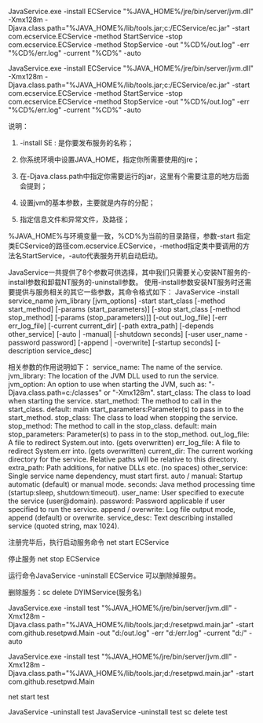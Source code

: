 JavaService.exe -install ECService "%JAVA_HOME%/jre/bin/server/jvm.dll" -Xmx128m -Djava.class.path="%JAVA_HOME%/lib/tools.jar;c:/ECService/ec.jar" -start com.ecservice.ECService -method StartService -stop com.ecservice.ECService -method StopService -out "%CD%/out.log" -err "%CD%/err.log" -current "%CD%" -auto

JavaService.exe -install ECService "%JAVA_HOME%/jre/bin/server/jvm.dll" -Xmx128m -Djava.class.path="%JAVA_HOME%/lib/tools.jar;c:/ECService/ec.jar" -start com.ecservice.ECService -method StartService -stop com.ecservice.ECService -method StopService -out "%CD%/out.log" -err "%CD%/err.log" -current "%CD%" -auto


说明：

1. -install SE : 是你要发布服务的名称；


2. 你系统环境中设置JAVA_HOME，指定你所需要使用的jre；


3. 在-Djava.class.path中指定你需要运行的jar，这里有个需要注意的地方后面会提到；


4. 设置jvm的基本参数，主要就是内存的分配；


5. 指定信息文件和异常文件，及路径；

%JAVA_HOME%与环境变量一致，%CD%为当前的目录路径，参数-start 指定类ECService的路径com.ecservice.ECService，-method指定类中要调用的方法名StartService，-auto代表服务开机自动启动。
 

JavaService一共提供了8个参数可供选择，其中我们只需要关心安装NT服务的-install参数和卸载NT服务的-uninstall参数。
使用-install参数安装NT服务时还需要提供与服务相关的其它一些参数，其命令格式如下：
JavaService -install service_name jvm_library [jvm_options]
        -start start_class [-method start_method] [-params (start_parameters)]
        [-stop start_class [-method stop_method] [-params (stop_parameters)]]
        [-out out_log_file] [-err err_log_file]
        [-current current_dir]
        [-path extra_path]
        [-depends other_service]
        [-auto | -manual]
        [-shutdown seconds]
        [-user user_name -password password]
        [-append | -overwrite]
        [-startup seconds]
        [-description service_desc]


相关参数的作用说明如下：
service_name: The name of the service.
 jvm_library:  The location of the JVM DLL used to run the service.
 jvm_option:   An option to use when starting the JVM, such as:
                       "-Djava.class.path=c:/classes" or "-Xmx128m".
 start_class:  The class to load when starting the service.
 start_method: The method to call in the start_class. default: main
 start_parameters:Parameter(s) to pass in to the start_method.
 stop_class:   The class to load when stopping the service.
 stop_method:  The method to call in the stop_class. default: main
 stop_parameters:      Parameter(s) to pass in to the stop_method.
 out_log_file: A file to redirect System.out into. (gets overwritten)
 err_log_file: A file to redirect System.err into. (gets overwritten)
 current_dir:  The current working directory for the service.
                       Relative paths will be relative to this directory.
 extra_path:   Path additions, for native DLLs etc. (no spaces)
 other_service:        Single service name dependency, must start first.
 auto / manual:        Startup automatic (default) or manual mode.
 seconds:      Java method processing time (startup:sleep, shutdown:timeout).
 user_name:    User specified to execute the service (user@domain).
 password:     Password applicable if user specified to run the service.
 append / overwrite:   Log file output mode, append (default) or overwrite.
 service_desc: Text describing installed service (quoted string, max 1024).
 
注册完毕后，执行启动服务命令
net start ECService

停止服务
net stop ECService

运行命令JavaService -uninstall ECService 可以删除掉服务。

删除服务：sc delete DYIMService(服务名)

JavaService.exe -install test "%JAVA_HOME%/jre/bin/server/jvm.dll" -Xmx128m -Djava.class.path="%JAVA_HOME%/lib/tools.jar;d:/resetpwd.main.jar" -start com.github.resetpwd.Main  -out "d:/out.log" -err "d:/err.log" -current "d:/" -auto

JavaService.exe -install test "%JAVA_HOME%/jre/bin/server/jvm.dll"
-Xmx128m -Djava.class.path="%JAVA_HOME%/lib/tools.jar;d:/resetpwd.main.jar"
-start com.github.resetpwd.Main  


net start test

JavaService -uninstall test
JavaService -uninstall test
sc delete test